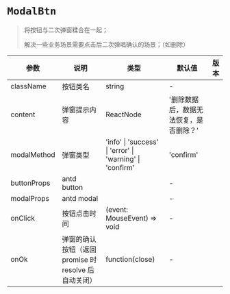# `ModalBtn`

> 将按钮与二次弹窗糅合在一起；
>
> 解决一些业务场景需要点击后二次弹唱确认的场景；（如删除）

| 参数 | 说明 | 类型 | 默认值 | 版本 |
| --- | --- | --- | --- | --- |
| className | 按钮类名 | string | - |  |
| content | 弹窗提示内容 | ReactNode | '删除数据后，数据无法恢复，是否删除？' |  |
| modalMethod | 弹窗类型 | 'info' \| 'success' \| 'error' \| 'warning' \| 'confirm' | 'confirm' |  |
| buttonProps | antd button |  | - |  |
| modalProps | antd modal |  | - |  |
| onClick | 按钮点击时间 | (event: MouseEvent) => void | - |  |
| onOk | 弹窗的确认按钮（返回 promise 时 resolve 后自动关闭） | function(close) | - |  |
